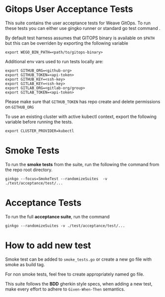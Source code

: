 # Gitops User Acceptance Tests

This suite contains the user acceptance tests for Weave GitOps. To run these tests you can either use gingko runner or standard go test command .

By default test harness assumes that GITOPS binary is available on `$PATH` but this can be overriden by exporting the following variable


```
export WEGO_BIN_PATH=<path/to/gitops-binary>
```

Additional env vars used to run tests locally are:
```
export GITHUB_ORG=<github-org>
export GITHUB_TOKEN=<api-token>
export GITHUB_KEY=<ssh-key>
export GITLAB_KEY=<ssh-key>
export GITLAB_ORG=<gitlab-org/group>
export GITLAB_TOKEN=<api-token>
```
Please make sure that `GITHUB_TOKEN` has repo create and delete permissions on `GITHUB_ORG`

To use an existing cluster with active kubectl context, export the following variable before running the tests.

```
export CLUSTER_PROVIDER=kubectl
```
# Smoke Tests

To run the **smoke tests** from the suite, run the following the command from the repo root directory.

```
ginkgo --focus=SmokeTest --randomizeSuites  -v ./test/acceptance/test/...
```
# Acceptance Tests
To run the full **acceptance suite**, run the command


```
ginkgo --randomizeSuites -v ./test/acceptance/test/...
```

# How to add new test

Smoke test can be added to `smoke_tests.go` or create a new go file with smoke as build tag.

For non smoke tests, feel free to create appropriately named go file.

This suite follows the **BDD** gherkin style specs, when adding a new test, make every effort to adhere to `Given-When-Then` semantics.
